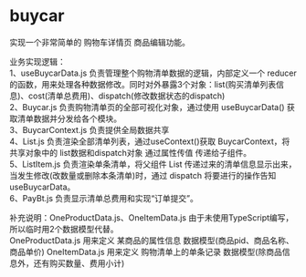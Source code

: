 # buycar

实现一个非常简单的 购物车详情页 商品编辑功能。  

业务实现逻辑：  
1、useBuycarData.js 负责管理整个购物清单数据的逻辑，内部定义一个 reducer 的函数，用来处理各种数据修改。同时对外暴露3个对象：list(购买清单列表信息)、cost(清单总费用)、dispatch(修改数据状态的dispatch)  
2、Buycar.js 负责购物清单页的全部可视化对象，通过使用 useBuycarData() 获取清单数据并分发给各个模块。  
3、BuycarContext.js 负责提供全局数据共享  
4、List.js  负责渲染全部清单列表，通过useContext()获取 BuycarContext，将共享对象中的 list数据和dispatch对象 通过属性传值 传递给子组件。  
5、ListItem.js 负责渲染单条清单，将父组件 List 传递过来的清单信息显示出来，当发生修改(改数量或删除本条清单)时，通过 dispatch 将要进行的操作告知 useBuycarData。  
6、PayBt.js 负责显示清单总费用和实现“订单提交”。  

补充说明：OneProductData.js、OneItemData.js
由于未使用TypeScript编写，所以临时用2个数据模型代替。  
OneProductData.js 用来定义 某商品的属性信息 数据模型(商品pid、商品名称、商品单价) 
OneItemData.js 用来定义 购物清单上的单条记录 数据模型(除商品信息外，还有购买数量、费用小计)
